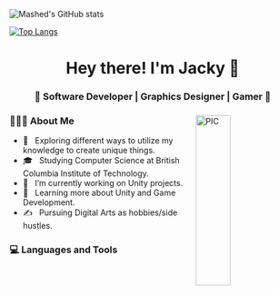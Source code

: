 ![Mashed's GitHub stats](https://github-readme-stats.vercel.app/api?username=m-a-s-h-e-d&show_icons=true&theme=tokyonight)

[![Top Langs](https://github-readme-stats.vercel.app/api/top-langs/?username=m-a-s-h-e-d&layout=compact&theme=tokyonight)](https://github.com/m-a-s-h-e-d/github-readme-stats)

<h1 align="center">Hey there! I'm Jacky 👋 </h1>
<h3 align="center">🎇 Software Developer | Graphics Designer | Gamer 🎇</h3>
<div>
<img width = "35%" align="right" alt="PIC" height="300px" src="https://www.pngitem.com/pimgs/m/4-42822_apple-tv-copy-developer-illustration-png-transparent-png.png" />
<div align="left"> 
  <h3> 👨🏻‍💻 About Me </h3>

  - 🤔 &nbsp; Exploring different ways to utilize my knowledge to create unique things.
  - 🎓 &nbsp; Studying Computer Science at British Columbia Institute of Technology.
  - 💼 &nbsp; I’m currently working on Unity projects.
  - 🌱 &nbsp; Learning more about Unity and Game Development.
  - ✍️ &nbsp; Pursuing Digital Arts as hobbies/side hustles.  
</div> 
</div>

<div>
  <h3> 💻 Languages and Tools </h3>
  <p>
    <!--
   <img src="https://media.giphy.com/media/3rCcV6sC1o2GY/giphy.gif" width="50"><img src="https://media3.giphy.com/media/ln7z2eWriiQAllfVcn/200w.webp" width="50"><img src="https://i.giphy.com/media/LMt9638dO8dftAjtco/200.webp"   width="50"><img src="https://i.giphy.com/media/eNAsjO55tPbgaor7ma/200w.webp" width="50"><img src="https://i.giphy.com/media/IdyAQJVN2kVPNUrojM/200.webp" width="50"><img src="https://media3.giphy.com/media/kdFc8fubgS31b8DsVu/giphy.webp" width="50"><img src="https://media.giphy.com/media/SU2ic3wTfuC6JhD1lA/giphy.gif" width="50"><img src="https://media.giphy.com/media/kH1DBkPNyZPOk0BxrM/giphy.gif" width="100"><img src="https://media.giphy.com/media/SsCYf6DRFJrOpP0IoM/giphy.gif" width="70">
-->
  <p>
</div> 
